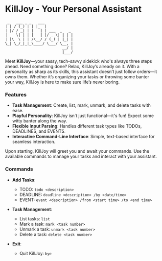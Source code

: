 # KillJoy - Your Personal Assistant

```
 _   ___ _ _   ___             
| | / (_) | | |_  |            
| |/ / _| | |   | | ___  _   _ 
|    \| | | |   | |/ _ \| | | |
| |\  \ | | /\__/ / (_) | |_| |
\_| \_/_|_|_\____/ \___/ \__, |
                          __/ |
                          |___/
```

Meet **KillJoy**—your sassy, tech-savvy sidekick who's always three steps ahead. Need something done? Relax, KillJoy’s already on it. With a personality as sharp as its skills, this assistant doesn’t just follow orders—it owns them. Whether it’s organizing your tasks or throwing some banter your way, KillJoy is here to make sure life’s never boring.

### Features
- **Task Management**: Create, list, mark, unmark, and delete tasks with ease.
- **Playful Personality**: KillJoy isn't just functional—it's fun! Expect some witty banter along the way.
- **Flexible Input Parsing**: Handles different task types like TODOs, DEADLINES, and EVENTS.
- **Interactive Command-Line Interface**: Simple, text-based interface for seamless interaction.

Upon starting, KillJoy will greet you and await your commands. Use the available commands to manage your tasks and interact with your assistant.

### Commands
- **Add Tasks**:
    - TODO: `todo <description>`
    - DEADLINE: `deadline <description> /by <date/time>`
    - EVENT: `event <description> /from <start time> /to <end time>`

- **Task Management**:
    - List tasks: `list`
    - Mark a task: `mark <task number>`
    - Unmark a task: `unmark <task number>`
    - Delete a task: `delete <task number>`

- **Exit**:
    - Quit KillJoy: `bye`
